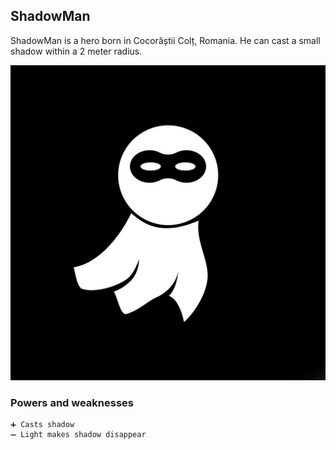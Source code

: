 ## ShadowMan

ShadowMan is a hero born in Cocorăștii Colț, Romania. He can cast a small shadow within a 2 meter radius.

![ShadowMan image](/Images/shadowMan.jpg)

### Powers and weaknesses

    ➕ Casts shadow
    ➖ Light makes shadow disappear
